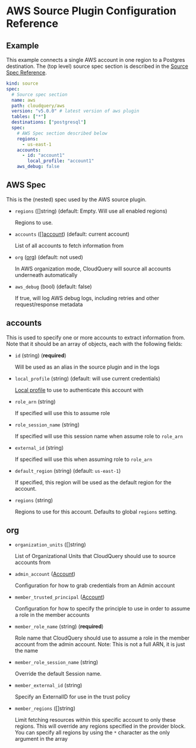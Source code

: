 # AWS Source Plugin Configuration Reference

## Example

This example connects a single AWS account in one region to a Postgres destination. The (top level) source spec section is described in the [Source Spec Reference](https://www.cloudquery.io/docs/reference/source-spec).

```yml
kind: source
spec:
  # Source spec section
  name: aws
  path: cloudquery/aws
  version: "v5.0.0" # latest version of aws plugin
  tables: ["*"]
  destinations: ["postgresql"]
  spec: 
    # AWS Spec section described below
    regions: 
      - us-east-1
    accounts:
      - id: "account1"
        local_profile: "account1"
    aws_debug: false
```

## AWS Spec

This is the (nested) spec used by the AWS source plugin.

- `regions` ([]string) (default: Empty. Will use all enabled regions)

  Regions to use.

- `accounts` ([][account](#accounts)) (default: current account)

  List of all accounts to fetch information from

- `org` ([org](#org)) (default: not used)

  In AWS organization mode, CloudQuery will source all accounts underneath automatically

- `aws_debug` (bool) (default: false)

  If true, will log AWS debug logs, including retries and other request/response metadata

## accounts

This is used to specify one or more accounts to extract information from. Note that it should be an array of objects, each with the following fields:

- `id` (string) (**required**)

  Will be used as an alias in the source plugin and in the logs

- `local_profile` (string) (default: will use current credentials)

  [Local profile](https://docs.aws.amazon.com/cli/latest/userguide/cli-configure-profiles.html) to use to authenticate this account with

- `role_arn` (string)

  If specified will use this to assume role

- `role_session_name` (string)

  If specified will use this session name when assume role to `role_arn`

- `external_id` (string)

  If specified will use this when assuming role to `role_arn`

- `default_region` (string) (default: `us-east-1`)

  If specified, this region will be used as the default region for the account.

- `regions` (string)

  Regions to use for this account. Defaults to global `regions` setting.


## org

- `organization_units` ([]string)

  List of Organizational Units that CloudQuery should use to source accounts from

- `admin_account` ([Account](#account))

  Configuration for how to grab credentials from an Admin account

- `member_trusted_principal` ([Account](#account))

  Configuration for how to specify the principle to use in order to assume a role in the member accounts

- `member_role_name` (string) (**required**)

  Role name that CloudQuery should use to assume a role in the member account from the admin account. Note: This is not a full ARN, it is just the name

- `member_role_session_name` (string)

  Override the default Session name.

- `member_external_id` (string)

  Specify an ExternalID for use in the trust policy

- `member_regions` ([]string)

  Limit fetching resources within this specific account to only these regions. This will override any regions specified in the provider block. You can specify all regions by using the `*` character as the only argument in the array
